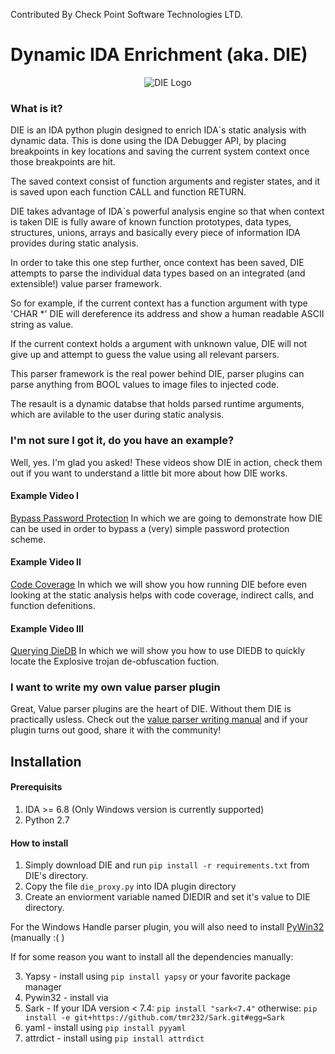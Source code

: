 Contributed By Check Point Software Technologies LTD.

Dynamic IDA Enrichment (aka. DIE)
=================================

<p align="center">
<img src="https://github.com/ynvb/DIE/blob/master/DIE/icons/logo.png" alt="DIE Logo"/>
</p>

### What is it?

DIE is an IDA python plugin designed to enrich IDA`s static analysis with dynamic data.
This is done using the IDA Debugger API, by placing breakpoints in key locations and saving the current system context once those breakpoints are hit.

The saved context consist of function arguments and register states, and it is saved upon each function CALL and function RETURN.

DIE takes advantage of IDA`s powerful analysis engine so that when context is taken DIE is fully aware of known function prototypes, data types, structures, unions, arrays and basically every piece of information IDA provides during static analysis.

In order to take this one step further, once context has been saved, DIE attempts to parse the individual data types based on an integrated (and extensible!) value parser framework.

So for example, if the current context has a function argument with type 'CHAR *' DIE will dereference its address and show a human readable ASCII string as value.

If the current context holds a argument with unknown value, DIE will not give up and attempt to guess the value using all relevant parsers.

This parser framework is the real power behind DIE, parser plugins can parse anything from BOOL values to image files to injected code.

The resault is a dynamic databse that holds parsed runtime arguments, which are avilable to the user during static analysis.

### I'm not sure I got it, do you have an example?

Well, yes. I'm glad you asked!
These videos show DIE in action, check them out if you want to understand a little bit more about how DIE works.

#### Example Video I
[Bypass Password Protection](https://vimeo.com/130815897)
In which we are going to demonstrate how DIE can be used in order to bypass a (very) simple password protection scheme.

#### Example Video II
[Code Coverage](https://vimeo.com/130815898)
In which we will show you how running DIE before even looking at the static analysis helps with code coverage, indirect calls, and function defenitions.

#### Example Video III
[Querying DieDB](https://vimeo.com/130815899)
In which we will show you how to use DIEDB to quickly locate the Explosive trojan de-obfuscation fuction.

### I want to write my own value parser plugin

Great, Value parser plugins are the heart of DIE. Without them DIE is practically usless.
Check out the [value parser writing manual](https://github.com/ynvb/DIE/blob/master/ValueParserWritingManual.md) and if your plugin turns out good, share it with the community!

Installation
------------

#### Prerequisits
1. IDA >= 6.8 (Only Windows version is currently supported)
2. Python 2.7

#### How to install
1. Simply download DIE and run `pip install -r requirements.txt` from DIE's directory.
2. Copy the file `die_proxy.py` into IDA plugin directory
3. Create an enviorment variable named DIEDIR and set it's value to DIE directory.

For the Windows Handle parser plugin, you will also need to install [PyWin32](http://sourceforge.net/projects/pywin32/files/pywin32/) (manually :( )


If for some reason you want to install all the dependencies manually:

3. Yapsy     - install using `pip install yapsy` or your favorite package manager
4. Pywin32   - install via 
5. Sark      - If your IDA version < 7.4: `pip install "sark<7.4"`    otherwise: `pip install -e git+https://github.com/tmr232/Sark.git#egg=Sark`
6. yaml      - install using `pip install pyyaml`
7. attrdict  - install using `pip install attrdict`
